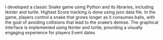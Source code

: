 I developed a classic Snake game using Python and its libraries, including tkinter and turtle. Highest Score
tracking is done using json data file. In the game, players control a snake that grows longer as it consumes
balls, with the goal of avoiding collisions that lead to the snake’s demise. The graphical interface is
implemented using tkinter and turtle, providing a visually engaging experience for players Event dates
